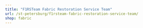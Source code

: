 ```yaml
---
title: "F1RSTeam Fabric Restoration Service Team"
url: /st-petersburg/f1rsteam-fabric-restoration-service-team/
shop: fabric
---
```


